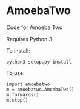AmoebaTwo
=========

Code for Amoeba Two

Requires Python 3

To install:

    python3 setup.py install


To use:

    import amoebatwo
    m = amoebatwo.AmoebaTwo()
    m.forwards()
    m.stop()
